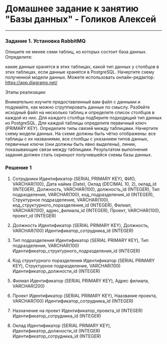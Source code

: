 # Домашнее задание к занятию "Базы данных" - Голиков Алексей

---

### Задание 1. Установка RabbitMQ

Опишите не менее семи таблиц, из которых состоит база данных. Определите:

какие данные хранятся в этих таблицах,
какой тип данных у столбцов в этих таблицах, если данные хранятся в PostgreSQL.
Начертите схему полученной модели данных. Можете использовать онлайн-редактор: https://app.diagrams.net/

Этапы реализации:

Внимательно изучите предоставленный вам файл с данными и подумайте, как можно сгруппировать данные по смыслу.
Разбейте исходный файл на несколько таблиц и определите список столбцов в каждой из них.
Для каждого столбца подберите подходящий тип данных из PostgreSQL.
Для каждой таблицы определите первичный ключ (PRIMARY KEY).
Определите типы связей между таблицами.
Начертите схему модели данных. На схеме должны быть чётко отображены:
все таблицы с их названиями,
все столбцы с указанием типов данных,
первичные ключи (они должны быть явно выделены),
линии, показывающие связи между таблицами.
Результатом выполнения задания должен стать скриншот получившейся схемы базы данных.

### Решение 1

1. Сотрудники
Идентификатор (SERIAL PRIMARY KEY),
ФИО, VARCHAR(100),
Дата найма (Date),
Оклад (DECIMAL 10, 2), оклад_id (INTEGER),
Должность, VARCHAR(100), должность_id (INTEGER),
Тип подразделения, VARCHAR(100), код_подразделения_id (INTEGER),
Структурное подразделение, VARCHAR(100), код_структурного_поразделения_id (INTEGER),
Филиал, VARCHAR(100), адрес_филиала_id (INTEGER),
Проект, VARCHAR(100), проект_id (INTEGER)

2. Должность
Идентификатор (SERIAL PRIMARY KEY),
Должность, VARCHAR(100)
Идентификатор_сотрудника_id (INTEGER)

3. Тип подразделения
Идентификатор (SERIAL PRIMARY KEY),
Тип подразделения, VARCHAR(100)
Идентификатор_структурного_подразделения_id (INTEGER)

4. Код структурного поразделения
Идентификатор (SERIAL PRIMARY KEY),
Структурное подразделение, VARCHAR(100)
Идентификатор_должности_id (INTEGER)

5. Филиал
Идентификатор (SERIAL PRIMARY KEY),
Адрес филиала, VARCHAR(200)

6. Проект
Идентификатор (SERIAL PRIMARY KEY),
Наазвание проекта, VARCHAR(100)
Идентификатор_сотрудника_id (INTEGER)

7. Назначение на проект
Идентификатор_проекта_id (INTEGER)
Идентификатор_сотрудника_id (INTEGER)

8. Оклад
Идентификатор (SERIAL PRIMARY KEY),
Идентификатор_должности_id (INTEGER)
Идентификатор_сотрудника_id (INTEGER)
